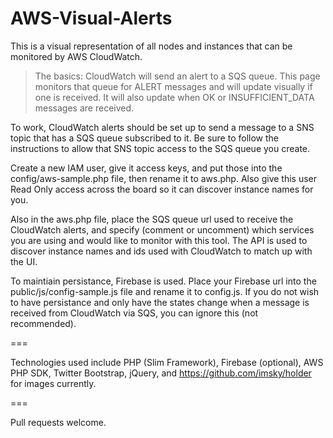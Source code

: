 AWS-Visual-Alerts
=================

This is a visual representation of all nodes and instances that can be monitored by AWS CloudWatch.

> The basics: CloudWatch will send an alert to a SQS queue. This page monitors that queue for ALERT messages and will update visually if one is received. It will also update when OK or INSUFFICIENT_DATA messages are received.

To work, CloudWatch alerts should be set up to send a message to a SNS topic that has a SQS queue subscribed to it. Be sure to follow the instructions to allow that SNS topic access to the SQS queue you create.

Create a new IAM user, give it access keys, and put those into the config/aws-sample.php file, then rename it to aws.php. Also give this user Read Only access across the board so it can discover instance names for you.

Also in the aws.php file, place the SQS queue url used to receive the CloudWatch alerts, and specify (comment or uncomment) which services you are using and would like to monitor with this tool. The API is used to discover instance names and ids used with CloudWatch to match up with the UI.

To maintiain persistance, Firebase is used. Place your Firebase url into the public/js/config-sample.js file and rename it to config.js. If you do not wish to have persistance and only have the states change when a message is received from CloudWatch via SQS, you can ignore this (not recommended).

===

Technologies used include PHP (Slim Framework), Firebase (optional), AWS PHP SDK, Twitter Bootstrap, jQuery, and https://github.com/imsky/holder for images currently.

===

Pull requests welcome.
